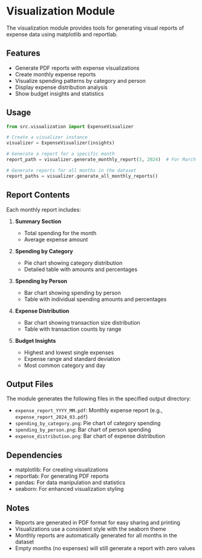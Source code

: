 # Visualization Module

The visualization module provides tools for generating visual reports of expense data using matplotlib and reportlab.

## Features

- Generate PDF reports with expense visualizations
- Create monthly expense reports
- Visualize spending patterns by category and person
- Display expense distribution analysis
- Show budget insights and statistics

## Usage

```python
from src.visualization import ExpenseVisualizer

# Create a visualizer instance
visualizer = ExpenseVisualizer(insights)

# Generate a report for a specific month
report_path = visualizer.generate_monthly_report(3, 2024)  # For March 2024

# Generate reports for all months in the dataset
report_paths = visualizer.generate_all_monthly_reports()
```

## Report Contents

Each monthly report includes:

1. **Summary Section**
   - Total spending for the month
   - Average expense amount

2. **Spending by Category**
   - Pie chart showing category distribution
   - Detailed table with amounts and percentages

3. **Spending by Person**
   - Bar chart showing spending by person
   - Table with individual spending amounts and percentages

4. **Expense Distribution**
   - Bar chart showing transaction size distribution
   - Table with transaction counts by range

5. **Budget Insights**
   - Highest and lowest single expenses
   - Expense range and standard deviation
   - Most common category and day

## Output Files

The module generates the following files in the specified output directory:

- `expense_report_YYYY_MM.pdf`: Monthly expense report (e.g., `expense_report_2024_03.pdf`)
- `spending_by_category.png`: Pie chart of category spending
- `spending_by_person.png`: Bar chart of person spending
- `expense_distribution.png`: Bar chart of expense distribution

## Dependencies

- matplotlib: For creating visualizations
- reportlab: For generating PDF reports
- pandas: For data manipulation and statistics
- seaborn: For enhanced visualization styling

## Notes

- Reports are generated in PDF format for easy sharing and printing
- Visualizations use a consistent style with the seaborn theme
- Monthly reports are automatically generated for all months in the dataset
- Empty months (no expenses) will still generate a report with zero values 